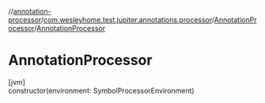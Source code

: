 //[annotation-processor](../../../index.md)/[com.wesleyhome.test.jupiter.annotations.processor](../index.md)/[AnnotationProcessor](index.md)/[AnnotationProcessor](-annotation-processor.md)

# AnnotationProcessor

[jvm]\
constructor(environment: SymbolProcessorEnvironment)
